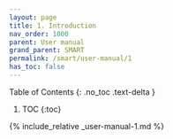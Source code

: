 ```yaml
---
layout: page
title: 1. Introduction
nav_order: 1000
parent: User manual
grand_parent: SMART
permalink: /smart/user-manual/1
has_toc: false
---
```

Table of Contents
{: .no_toc .text-delta }

1. TOC
{:toc}

{% include_relative _user-manual-1.md %}
